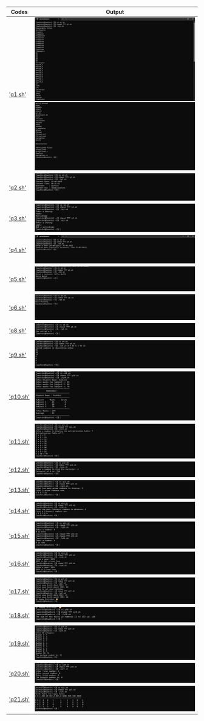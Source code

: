 | Codes | Output |
|-------|--------|
|['q1.sh'](./Codes/q1.sh)| ![q1_1.png](./Output/q1_1.png) ![q1_2.png](./Output/q1_2.png)|
|['q2.sh'](./Codes/q2.sh)| ![q2.png](./Output/q2.png)|
|['q3.sh'](./Codes/q3.sh)| ![q3.png](./Output/q3.png)|
|['q4.sh'](./Codes/q4.sh)| ![q4.png](./Output/q4.png)|
|['q5.sh'](./Codes/q5.sh)| ![q5.png](./Output/q5.png)|
|['q6.sh'](./Codes/q6.sh)| ![q6.png](./Output/q6.png)|
|['q8.sh'](./Codes/q8.sh)| ![q8.png](./Output/q8.png)|
|['q9.sh'](./Codes/q9.sh)| ![q9.png](./Output/q9.png)|
|['q10.sh'](./Codes/q10.sh)| ![q10.png](./Output/q10.png)|
|['q11.sh'](./Codes/q11.sh)| ![q11.png](./Output/q11.png)|
|['q12.sh'](./Codes/q12.sh)| ![q12.png](./Output/q12.png)|
|['q13.sh'](./Codes/q13.sh)| ![q13.png](./Output/q13.png)|
|['q14.sh'](./Codes/q14.sh)| ![q14.png](./Output/q14.png)|
|['q15.sh'](./Codes/q15.sh)| ![q15.png](./Output/q15.png)|
|['q16.sh'](./Codes/q16.sh)| ![q16.png](./Output/q16.png)|
|['q17.sh'](./Codes/q17.sh)| ![q17.png](./Output/q17.png)|
|['q18.sh'](./Codes/q18.sh)| ![q18.png](./Output/q18.png)|
|['q19.sh'](./Codes/q19.sh)| ![q19.png](./Output/q19.png)|
|['q20.sh'](./Codes/q20.sh)| ![q20.png](./Output/q20.png)|
|['q21.sh'](./Codes/q21.sh)| ![q21.png](./Output/q21.png)|



